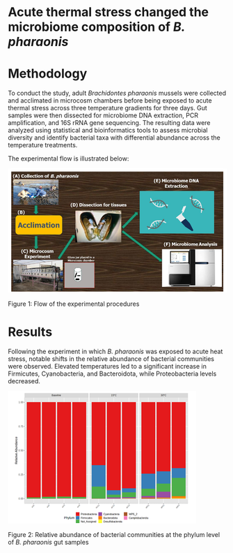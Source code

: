 # **Acute thermal stress changed the microbiome composition of *B. pharaonis***

# **Methodology**
To conduct the study, adult *Brachidontes pharaonis* mussels were collected and acclimated in microcosm chambers before being exposed to acute thermal stress across three temperature gradients for three days. Gut samples were then dissected for microbiome DNA extraction, PCR amplification, and 16S rRNA gene sequencing. The resulting data were analyzed using statistical and bioinformatics tools to assess microbial diversity and identify bacterial taxa with differential abundance across the temperature treatments.

The experimental flow is illustrated below:

![alt text](<Experimental procedures_proposal.png>)

Figure 1: Flow of the experimental procedures

# **Results** 

Following the experiment in which *B. pharaonis* was exposed to acute heat stress, notable shifts in the relative abundance of bacterial communities were observed. Elevated temperatures led to a significant increase in Firmicutes, Cyanobacteria, and Bacteroidota, while Proteobacteria levels decreased. 

![alt text](<Microbion_phylum level.png>)

Figure 2: Relative abundance of bacterial communities at the phylum level of *B. pharaonis* gut samples